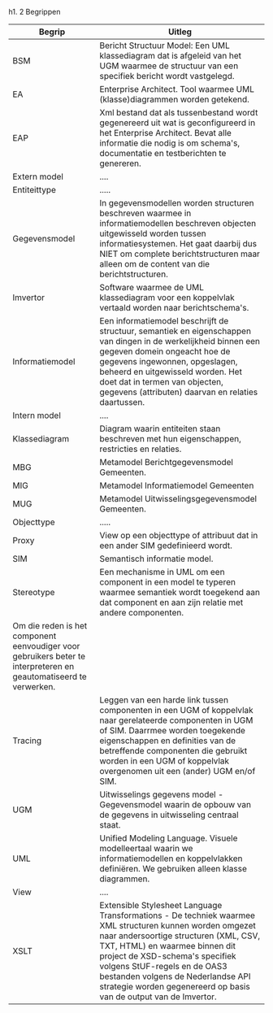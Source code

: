 h1. 2 Begrippen

| Begrip | Uitleg |                                                     
| ------ | ------------------------------------------------------------ |
| BSM    | Bericht Structuur Model: Een UML klassediagram dat  is afgeleid van het UGM waarmee de structuur van een specifiek bericht wordt vastgelegd. |
| EA     | Enterprise Architect. Tool waarmee UML (klasse)diagrammen worden getekend. |
| EAP    | Xml bestand dat als tussenbestand wordt gegenereerd uit wat is geconfigureerd in het Enterprise Architect. Bevat alle informatie die nodig is om schema's, documentatie en testberichten te genereren. |
| Extern model | .... |
| Entiteittype | .....|
|Gegevensmodel|In gegevensmodellen worden structuren beschreven waarmee in informatiemodellen beschreven objecten uitgewisseld worden tussen informatiesystemen. Het gaat daarbij dus NIET om complete berichtstructuren maar alleen om de content van die berichtstructuren.|
|Imvertor|Software waarmee de UML klassediagram voor een koppelvlak vertaald worden naar berichtschema's.|
|Informatiemodel|Een informatiemodel beschrijft de structuur, semantiek en eigenschappen van dingen in de werkelijkheid binnen een gegeven domein ongeacht hoe de gegevens ingewonnen, opgeslagen, beheerd en uitgewisseld worden. Het doet dat in termen van objecten, gegevens (attributen) daarvan en relaties daartussen.|
|Intern model|....|
|Klassediagram|Diagram waarin entiteiten staan beschreven met hun eigenschappen, restricties en relaties.|
|MBG|Metamodel Berichtgegevensmodel Gemeenten.|
|MIG|Metamodel Informatiemodel Gemeenten|
|MUG|Metamodel Uitwisselingsgegevensmodel Gemeenten.|
|Objecttype|.....|
|Proxy|View op een objecttype of attribuut dat in een ander SIM gedefinieerd wordt.|
|SIM|Semantisch informatie model.|
|Stereotype| Een mechanisme in UML om een component in een model te typeren waarmee semantiek wordt toegekend aan dat component en aan zijn relatie met andere componenten.
Om die reden is het component eenvoudiger voor gebruikers beter te interpreteren en geautomatiseerd te verwerken. |
|Tracing|Leggen van een harde link tussen componenten in een UGM of koppelvlak naar gerelateerde componenten in UGM of SIM. Daarrmee worden toegekende eigenschappen en definities van de betreffende componenten die gebruikt worden in een UGM of koppelvlak overgenomen uit een (ander) UGM en/of SIM.|
|UGM|Uitwisselings gegevens model - Gegevensmodel waarin de opbouw van de gegevens in uitwisseling centraal staat.|
|UML|Unified Modeling Language. Visuele modelleertaal waarin we informatiemodellen en koppelvlakken definiëren. We gebruiken alleen klasse diagrammen.|
|View|....|
|XSLT|Extensible Stylesheet Language Transformations - De techniek waarmee XML structuren kunnen worden omgezet naar andersoortige structuren (XML, CSV, TXT, HTML) en waarmee binnen dit project de XSD-schema's specifiek volgens StUF-regels en de OAS3 bestanden volgens de Nederlandse API strategie worden gegenereerd op basis van de output van de Imvertor.|
